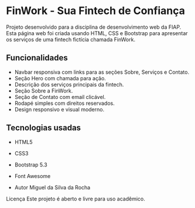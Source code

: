 # FinWork - Sua Fintech de Confiança

Projeto desenvolvido para a disciplina de desenvolvimento web da FIAP.  
Esta página web foi criada usando HTML, CSS e Bootstrap para apresentar os serviços de uma fintech fictícia chamada FinWork.

## Funcionalidades

- Navbar responsiva com links para as seções Sobre, Serviços e Contato.
- Seção Hero com chamada para ação.
- Descrição dos serviços principais da fintech.
- Seção Sobre a FinWork.
- Seção de Contato com email clicável.
- Rodapé simples com direitos reservados.
- Design responsivo e visual moderno.

## Tecnologias usadas

- HTML5
- CSS3
- Bootstrap 5.3
- Font Awesome

- Autor
Miguel da Silva da Rocha

Licença
Este projeto é aberto e livre para uso acadêmico.
